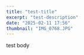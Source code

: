 ```yaml
---
title: "test-title"
excerpt: "test-description"
date: "2025-02-11 17:56"
thumbnail: "IMG_0768.JPG"
---
```


test body
